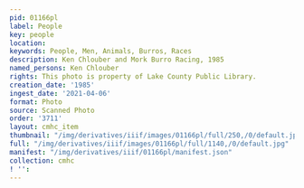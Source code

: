 ```yaml
---
pid: 01166pl
label: People
key: people
location: 
keywords: People, Men, Animals, Burros, Races
description: Ken Chlouber and Mork Burro Racing, 1985
named_persons: Ken Chlouber
rights: This photo is property of Lake County Public Library.
creation_date: '1985'
ingest_date: '2021-04-06'
format: Photo
source: Scanned Photo
order: '3711'
layout: cmhc_item
thumbnail: "/img/derivatives/iiif/images/01166pl/full/250,/0/default.jpg"
full: "/img/derivatives/iiif/images/01166pl/full/1140,/0/default.jpg"
manifest: "/img/derivatives/iiif/01166pl/manifest.json"
collection: cmhc
! '': 
---
```

